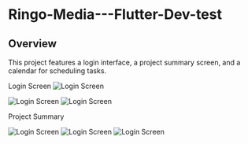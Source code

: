  # Ringo-Media---Flutter-Dev-test


## Overview
This project features a login interface, a project summary screen, and a calendar for scheduling tasks.

 Login Screen 
<img src="assets/login1.png" alt="Login Screen" >


<img src="assets/login3.png" alt="Login Screen" >


<img src="assets/login2.png" alt="Login Screen" >


 Project Summary
 
 <img src="assets/projectSummary.png" alt="Login Screen" >


 <img src="assets/Calenderpng.png" alt="Login Screen" >

 
 <img src="assets/calender2.png" alt="Login Screen" >





